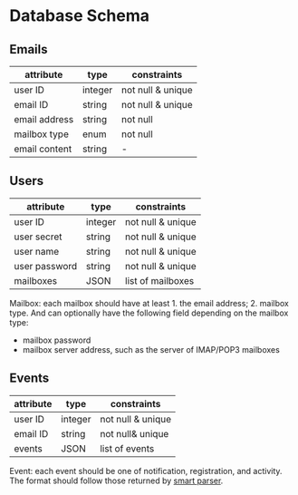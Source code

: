 # Database Schema

## Emails

| attribute     | type    | constraints       |
| ------------- | ------- | ----------------- |
| user ID       | integer | not null & unique |
| email ID      | string  | not null & unique |
| email address | string  | not null          |
| mailbox type  | enum    | not null          |
| email content | string  | -                 |

## Users

| attribute     | type    | constraints       |
| ------------- | ------- | ----------------- |
| user ID       | integer | not null & unique |
| user secret   | string  | not null & unique |
| user name     | string  | not null & unique |
| user password | string  | not null & unique |
| mailboxes     | JSON    | list of mailboxes |

Mailbox: each mailbox should have at least 1. the email address; 2. mailbox type. And can optionally have the following field depending on the mailbox type:

- mailbox password
- mailbox server address, such as the server of IMAP/POP3 mailboxes

## Events

| attribute | type    | constraints       |
| --------- | ------- | ----------------- |
| user ID   | integer | not null & unique |
| email ID  | string  | not null& unique  |
| events    | JSON    | list of events    |

Event: each event should be one of notification, registration, and activity. The format should follow those returned by [smart parser](../smart_parse/README.md).
